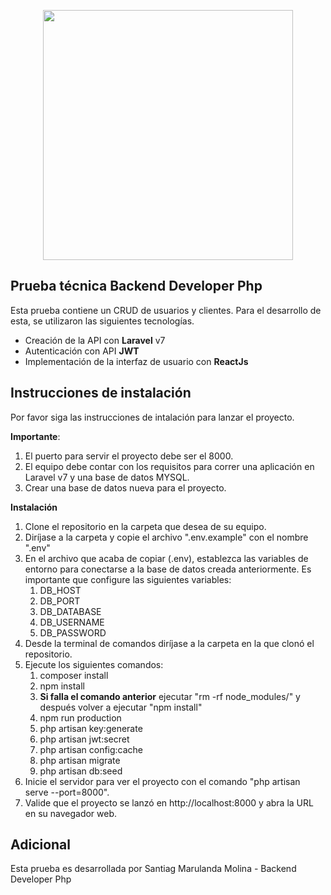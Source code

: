 <p align="center"><img src="https://res.cloudinary.com/dtfbvvkyp/image/upload/v1566331377/laravel-logolockup-cmyk-red.svg" width="400"></p>

## Prueba técnica Backend Developer Php

Esta prueba contiene un CRUD de usuarios y clientes. Para el desarrollo de esta, se utilizaron las siguientes tecnologías.

- Creación de la API con **Laravel** v7
- Autenticación con API **JWT**
- Implementación de la interfaz de usuario con **ReactJs**

## Instrucciones de instalación

Por favor siga las instrucciones de intalación para lanzar el proyecto. 

**Importante**: 
1. El puerto para servir el proyecto debe ser el 8000.
2. El equipo debe contar con los requisitos para correr una aplicación en Laravel v7 y una base de datos MYSQL. 
3. Crear una base de datos nueva para el proyecto.

**Instalación**
1. Clone el repositorio en la carpeta que desea de su equipo.
2. Diríjase a la carpeta y copie el archivo ".env.example" con el nombre ".env"
3. En el archivo que acaba de copiar (.env), establezca las variables de entorno para conectarse a la base de datos creada anteriormente. Es importante que configure las siguientes variables:
    1. DB_HOST
    2. DB_PORT
    3. DB_DATABASE
    4. DB_USERNAME
    5. DB_PASSWORD
4. Desde la terminal de comandos diríjase a la carpeta en la que clonó el repositorio.
5. Ejecute los siguientes comandos:
    1. composer install
    2. npm install
    3. **Si falla el comando anterior** ejecutar "rm -rf node_modules/" y después volver a ejecutar "npm install" 
    4. npm run production
    5. php artisan key:generate
    6. php artisan jwt:secret
    7. php artisan config:cache
    8. php artisan migrate
    9. php artisan db:seed
6. Inicie el servidor para ver el proyecto con el comando "php artisan serve --port=8000". 
7. Valide que el proyecto se lanzó en http://localhost:8000 y abra la URL en su navegador web.


## Adicional

Esta prueba es desarrollada por Santiag Marulanda Molina - Backend Developer Php
